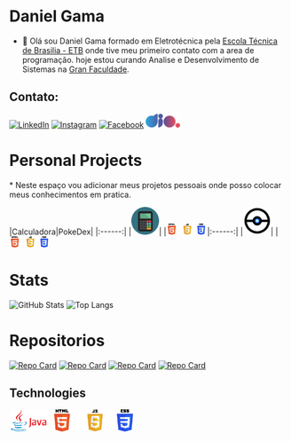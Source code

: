 <h1><strong> Daniel Gama</strong></h1>

- 👋 Olá sou Daniel Gama formado em Eletrotécnica pela [Escola Técnica de Brasilia - ETB](http://www.etb.com.br/) onde tive meu primeiro contato com a area de programação. hoje estou curando  Analise e  Desenvolvimento de Sistemas na [Gran Faculdade](https://faculdade.grancursosonline.com.br/curso/analise-e-desenvolvimento-de-sistemas/). 

## Contato:
[![LinkedIn](https://img.shields.io/badge/LinkedIn-000?style=for-the-badge&logo=linkedin&logoColor=0E76A8)](https://www.linkedin.com/in/daniel-gama-384b5692/)
[![Instagram](https://img.shields.io/badge/Instagram-000?style=for-the-badge&logo=instagram)](https://www.instagram.com/danniel.gama/)
[![Facebook](https://img.shields.io/badge/Facebook-000?style=for-the-badge&logo=facebook)](https://www.facebook.com/danielgalv/)
[<img height="25px" src="https://github.com/DanielGalves/img/blob/main/dio.svg"/>](https://www.dio.me/users/danielgama1)





 <h1><strong>Personal Projects</strong></h1>
* Neste espaço vou adicionar meus projetos pessoais onde posso colocar meus conhecimentos em pratica. 

|Calculadora|PokeDex|
|:------:|
|<a href="https://calculadora-zeta-ashy.vercel.app/"><img height="50px" src="https://github.com/DanielGalves/img/blob/main/calc.png" /></a>|
|<img height="20px" src="https://github.com/DanielGalves/img/blob/main/HTML5.png"/><img height="20px" src="https://github.com/DanielGalves/img/blob/main/JavaScript.png"/><img height="20px" src="https://github.com/DanielGalves/img/blob/main/css3.png"/>
|:------:|
|<a href="https://pokedex-zeta-one.vercel.app/"><img height="50px" src="https://github.com/DanielGalves/img/blob/main/pokeball-one.svg" /></a>|
|<img height="20px" src="https://github.com/DanielGalves/img/blob/main/HTML5.png"/><img height="20px" src="https://github.com/DanielGalves/img/blob/main/JavaScript.png"/><img height="20px" src="https://github.com/DanielGalves/img/blob/main/css3.png"/>


<h1><strong>Stats</strong></h1>

![GitHub Stats](https://github-readme-stats.vercel.app/api?username=DanielGalves&theme=transparent&bg_color=000&border_color=30A3DC&show_icons=true&icon_color=30A3DC&title_color=E94D5F&text_color=FFF)
![Top Langs](https://github-readme-stats-git-masterrstaa-rickstaa.vercel.app/api/top-langs/?username=DanielGalves&bg_color=000&border_color=30A3DC&title_color=E94D5F&text_color=FFF)


<h1><strong>Repositorios</strong></h1>

[![Repo Card](https://github-readme-stats.vercel.app/api/pin/?username=DanielGalves&repo=Certificados&bg_color=000&border_color=30A3DC&show_icons=true&icon_color=30A3DC&title_color=E94D5F&text_color=FFF)](https://github.com/DanielGalves/Certificados)
[![Repo Card](https://github-readme-stats.vercel.app/api/pin/?username=DanielGalves&repo=Bootcamp-Santander-DIO&bg_color=000&border_color=30A3DC&show_icons=true&icon_color=30A3DC&title_color=E94D5F&text_color=FFF)](https://github.com/DanielGalves/Bootcamp-Santander-DIO)
[![Repo Card](https://github-readme-stats.vercel.app/api/pin/?username=DanielGalves&repo=curso_java_completo&bg_color=000&border_color=30A3DC&show_icons=true&icon_color=30A3DC&title_color=E94D5F&text_color=FFF)](https://github.com/DanielGalves/curso_java_completo)
[![Repo Card](https://github-readme-stats.vercel.app/api/pin/?username=DanielGalves&repo=Analise-e-Desemvolvimento&bg_color=000&border_color=30A3DC&show_icons=true&icon_color=30A3DC&title_color=E94D5F&text_color=FFF)](https://github.com/DanielGalves/Analise-e-Desemvolvimento)

## Technologies

<div >
 <img height="40px" src="https://github.com/DanielGalves/img/blob/main/java.png"/>
 <img height="40px" src="https://github.com/DanielGalves/img/blob/main/HTML5.png"/>
 <img height="40px" src="https://github.com/DanielGalves/img/blob/main/JavaScript.png"/>
 <img height="40px" src="https://github.com/DanielGalves/img/blob/main/css3.png"/>
</div>

